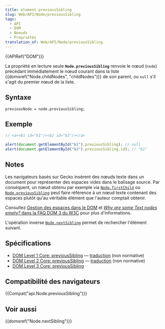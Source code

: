 ```yaml
---
title: element.previousSibling
slug: Web/API/Node/previousSibling
tags:
  - API
  - DOM
  - Noeuds
  - Propriétés
translation_of: Web/API/Node/previousSibling
---
```

{{APIRef("DOM")}}

La propriété en lecture seule  **`Node.previousSibling`** renvoie le nœud (`node`) précédant immédiatement le nœud courant dans la liste {{domxref("Node.childNodes", "childNodes")}} de son parent, ou `null` s'il s'agit du premier nœud de la liste.

## Syntaxe

    previousNode = node.previousSibling;

## Exemple

```js
// <a><b1 id="b1"/><b2 id="b2"/></a>

alert(document.getElementById("b1").previousSibling); // null
alert(document.getElementById("b2").previousSibling.id); // "b1"
```

## Notes

Les navigateurs basés sur Gecko insèrent des nœuds texte dans un document pour représenter des espaces
vides dans le balisage source. Par conséquent, un nœud obtenu par exemple via [`Node.firstChild`](/fr/docs/Web/API/Node/firstChild) ou
[`Node.previousSibling`](/fr/docs/Web/API/Node/previousSibling) peut faire référence à un nœud texte contenant des espaces plutôt qu'au véritable élément
que l'auteur comptait obtenir.

Consultez [Gestion des espaces dans le DOM](/fr/docs/Gestion_des_espaces_dans_le_DOM)
et [_Why are some Text nodes empty?_
dans la FAQ DOM 3 du W3C](http://www.w3.org/DOM/faq.html#emptytext) pour plus d'informations.

L'opération inverse [`Node.nextSibling`](/fr/docs/Web/API/Node/nextSibling) permet de rechercher l'élément suivant.

## Spécifications

- [DOM Level 1 Core: previousSibling](http://www.w3.org/TR/REC-DOM-Level-1/level-one-core.html#attribute-previousSibling) — [traduction](http://xmlfr.org/w3c/TR/REC-DOM-Level-1/level-one-core.html#attribute-previousSibling) (non normative)
- [DOM Level 2 Core: previousSibling](http://www.w3.org/TR/DOM-Level-2-Core/core.html#ID-640FB3C8) — [traduction](http://www.w3.org/TR/DOM-Level-2-Core/core.html#ID-640FB3C8) (non normative)
- [DOM Level 3 Core: previousSibling](http://www.w3.org/TR/DOM-Level-3-Core/core.html#ID-640FB3C8)

## Compatibilité des navigateurs

{{Compat("api.Node.previousSibling")}}

## Voir aussi

{{domxref("Node.nextSibling")}}

